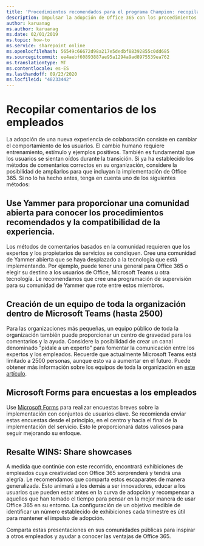 ```yaml
---
title: 'Procedimientos recomendados para el programa Champion: recopilar comentarios'
description: Impulsar la adopción de Office 365 con los procedimientos recomendados del programa campeón
author: karuanag
ms.author: karuanag
ms.date: 02/01/2019
ms.topic: how-to
ms.service: sharepoint online
ms.openlocfilehash: 56549c66672d98a217e5dedbf88392855c0dd685
ms.sourcegitcommit: ee4aebf60893887ae95a1294a9ad8975539ea762
ms.translationtype: MT
ms.contentlocale: es-ES
ms.lasthandoff: 09/23/2020
ms.locfileid: "48233442"
---
```

# <a name="collect-feedback-from-your-employees"></a>Recopilar comentarios de los empleados

La adopción de una nueva experiencia de colaboración consiste en cambiar el comportamiento de los usuarios. El cambio humano requiere entrenamiento, estímulo y ejemplos positivos. También es fundamental que los usuarios se sientan oídos durante la transición. Si ya ha establecido los métodos de comentarios correctos en su organización, considere la posibilidad de ampliarlos para que incluyan la implementación de Office 365. Si no lo ha hecho antes, tenga en cuenta uno de los siguientes métodos:

## <a name="use-yammer-to-provide-an-open-community-for-best-practices-and-support-for-the-experience"></a>Use Yammer para proporcionar una comunidad abierta para conocer los procedimientos recomendados y la compatibilidad de la experiencia.
Los métodos de comentarios basados en la comunidad requieren que los expertos y los propietarios de servicios se condiquen. Cree una comunidad de Yammer abierta que se haya desplazado a la tecnología que está implementando.  Por ejemplo, puede tener una general para Office 365 o elegir su destino a los usuarios de Office, Microsoft Teams u otra tecnología.  Le recomendamos que cree una programación de supervisión para su comunidad de Yammer que rote entre estos miembros. 

## <a name="creating-an-org-wide-team-within-microsoft-teams-up-to-2500"></a>Creación de un equipo de toda la organización dentro de Microsoft Teams (hasta 2500)
Para las organizaciones más pequeñas, un equipo público de toda la organización también puede proporcionar un centro de gravedad para los comentarios y la ayuda.  Considere la posibilidad de crear un canal denominado "pídale a un experto" para fomentar la comunicación entre los expertos y los empleados.  Recuerde que actualmente Microsoft Teams está limitado a 2500 personas, aunque esto va a aumentar en el futuro. Puede obtener más información sobre los equipos de toda la organización en [este artículo](https://docs.microsoft.com/microsoftteams/create-an-org-wide-team). 

## <a name="microsoft-forms-for-employee-surveys"></a>Microsoft Forms para encuestas a los empleados

Use [Microsoft Forms](https://support.office.com/forms) para realizar encuestas breves sobre la implementación con conjuntos de usuarios clave.  Se recomienda enviar estas encuestas desde el principio, en el centro y hacia el final de la implementación del servicio.  Esto le proporcionará datos valiosos para seguir mejorando su enfoque.  

## <a name="highlight-the-wins-share-showcases"></a>Resalte WINS: Share showcases
A medida que continúe con este recorrido, encontrará exhibiciones de empleados cuya creatividad con Office 365 sorprenderá y tendrá una alegría. Le recomendamos que comparta estos escaparates de manera generalizada. Esto animará a los demás a ser innovadores, educar a los usuarios que pueden estar antes en la curva de adopción y recompensar a aquellos que han tomado el tiempo para pensar en la mejor manera de usar Office 365 en su entorno. La configuración de un objetivo medible de identificar un número establecido de exhibiciones cada trimestre es útil para mantener el impulso de adopción.

Comparta estas presentaciones en sus comunidades públicas para inspirar a otros empleados y ayudar a conocer las ventajas de Office 365.  